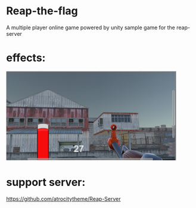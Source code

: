 # Reap-the-flag
A multiple player online game powered by unity
sample game for the reap-server
# effects:
![image](https://github.com/atrocitytheme/Reap-the-flag/blob/master/ScreenShot/e1.png)
# support server: 
https://github.com/atrocitytheme/Reap-Server
